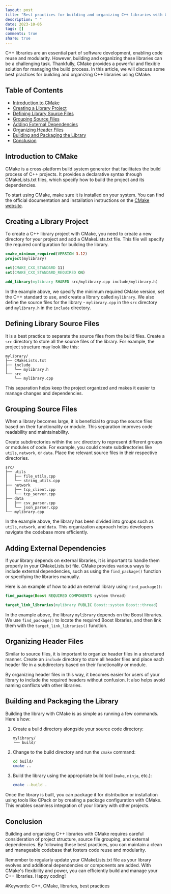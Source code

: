 ```yaml
---
layout: post
title: "Best practices for building and organizing C++ libraries with CMake"
description: " "
date: 2023-10-05
tags: []
comments: true
share: true
---
```


C++ libraries are an essential part of software development, enabling code reuse and modularity. However, building and organizing these libraries can be a challenging task. Thankfully, CMake provides a powerful and flexible solution for managing the build process. In this article, we will discuss some best practices for building and organizing C++ libraries using CMake.

## Table of Contents

- [Introduction to CMake](#introduction-to-cmake)
- [Creating a Library Project](#creating-a-library-project)
- [Defining Library Source Files](#defining-library-source-files)
- [Grouping Source Files](#grouping-source-files)
- [Adding External Dependencies](#adding-external-dependencies)
- [Organizing Header Files](#organizing-header-files)
- [Building and Packaging the Library](#building-and-packaging-the-library)
- [Conclusion](#conclusion)

## Introduction to CMake

CMake is a cross-platform build system generator that facilitates the build process of C++ projects. It provides a declarative syntax through CMakeLists.txt files, which specify how to build the project and its dependencies.

To start using CMake, make sure it is installed on your system. You can find the official documentation and installation instructions on the [CMake website](https://cmake.org/).

## Creating a Library Project

To create a C++ library project with CMake, you need to create a new directory for your project and add a CMakeLists.txt file. This file will specify the required configuration for building the library.

```cmake
cmake_minimum_required(VERSION 3.12)
project(mylibrary)

set(CMAKE_CXX_STANDARD 11)
set(CMAKE_CXX_STANDARD_REQUIRED ON)

add_library(mylibrary SHARED src/mylibrary.cpp include/mylibrary.h)
```

In the example above, we specify the minimum required CMake version, set the C++ standard to use, and create a library called `mylibrary`. We also define the source files for the library - `mylibrary.cpp` in the `src` directory and `mylibrary.h` in the `include` directory.

## Defining Library Source Files

It is a best practice to separate the source files from the build files. Create a `src` directory to store all the source files of the library. For example, the project structure may look like this:

```
mylibrary/
├── CMakeLists.txt
├── include
│   └── mylibrary.h
└── src
    └── mylibrary.cpp
```

This separation helps keep the project organized and makes it easier to manage changes and dependencies.

## Grouping Source Files

When a library becomes large, it is beneficial to group the source files based on their functionality or module. This separation improves code readability and maintainability.

Create subdirectories within the `src` directory to represent different groups or modules of code. For example, you could create subdirectories like `utils`, `network`, or `data`. Place the relevant source files in their respective directories.

``` 
src/
├── utils
│   ├── file_utils.cpp
│   └── string_utils.cpp
├── network
│   ├── tcp_client.cpp
│   └── tcp_server.cpp
├── data
│   ├── csv_parser.cpp
│   └── json_parser.cpp
└── mylibrary.cpp
```

In the example above, the library has been divided into groups such as `utils`, `network`, and `data`. This organization approach helps developers navigate the codebase more efficiently.

## Adding External Dependencies

If your library depends on external libraries, it is important to handle them properly in your CMakeLists.txt file. CMake provides various ways to include external dependencies, such as using the `find_package()` function or specifying the libraries manually.

Here is an example of how to add an external library using `find_package()`:

```cmake
find_package(Boost REQUIRED COMPONENTS system thread)

target_link_libraries(mylibrary PUBLIC Boost::system Boost::thread)
```

In the example above, the library `mylibrary` depends on the Boost libraries. We use `find_package()` to locate the required Boost libraries, and then link them with the `target_link_libraries()` function.

## Organizing Header Files

Similar to source files, it is important to organize header files in a structured manner. Create an `include` directory to store all header files and place each header file in a subdirectory based on their functionality or module.

By organizing header files in this way, it becomes easier for users of your library to include the required headers without confusion. It also helps avoid naming conflicts with other libraries.

## Building and Packaging the Library

Building the library with CMake is as simple as running a few commands. Here's how:

1. Create a build directory alongside your source code directory:

   ```
   mylibrary/
   └── build/
   ```

2. Change to the build directory and run the `cmake` command:

   ```bash
   cd build/
   cmake ..
   ```

3. Build the library using the appropriate build tool (`make`, `ninja`, etc.):

   ```bash
   cmake --build .
   ```

Once the library is built, you can package it for distribution or installation using tools like CPack or by creating a package configuration with CMake. This enables seamless integration of your library with other projects.

## Conclusion

Building and organizing C++ libraries with CMake requires careful consideration of project structure, source file grouping, and external dependencies. By following these best practices, you can maintain a clean and manageable codebase that fosters code reuse and modularity.

Remember to regularly update your CMakeLists.txt file as your library evolves and additional dependencies or components are added. With CMake's flexibility and power, you can efficiently build and manage your C++ libraries. Happy coding!

#Keywords: C++, CMake, libraries, best practices
